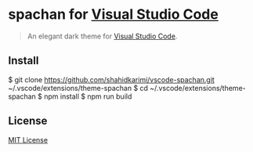# spachan for [Visual Studio Code](http://code.visualstudio.com)

> An elegant dark theme for [Visual Studio Code](http://code.visualstudio.com).


## Install

$ git clone https://github.com/shahidkarimi/vscode-spachan.git ~/.vscode/extensions/theme-spachan
$ cd ~/.vscode/extensions/theme-spachan
$ npm install
$ npm run build

## License

[MIT License](./LICENSE)
